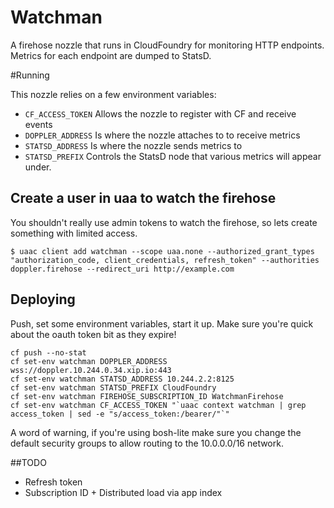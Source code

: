Watchman
========

A firehose nozzle that runs in CloudFoundry for monitoring HTTP endpoints. Metrics for each endpoint are dumped to StatsD.

#Running

This nozzle relies on a few environment variables: 


* `CF_ACCESS_TOKEN` Allows the nozzle to register with CF and receive events
* `DOPPLER_ADDRESS` Is where the nozzle attaches to to receive metrics
* `STATSD_ADDRESS` Is where the nozzle sends metrics to 
* `STATSD_PREFIX` Controls the StatsD node that various metrics will appear under. 

## Create a user in uaa to watch the firehose
You shouldn't really use admin tokens to watch the firehose, so lets create something with limited access. 

```
$ uaac client add watchman --scope uaa.none --authorized_grant_types "authorization_code, client_credentials, refresh_token" --authorities doppler.firehose --redirect_uri http://example.com 
``` 
## Deploying

Push, set some environment variables, start it up. Make sure you're quick about the oauth token bit as they expire!

```
cf push --no-stat
cf set-env watchman DOPPLER_ADDRESS wss://doppler.10.244.0.34.xip.io:443
cf set-env watchman STATSD_ADDRESS 10.244.2.2:8125
cf set-env watchman STATSD_PREFIX CloudFoundry
cf set-env watchman FIREHOSE_SUBSCRIPTION_ID WatchmanFirehose
cf set-env watchman CF_ACCESS_TOKEN "`uaac context watchman | grep access_token | sed -e "s/access_token:/bearer/"`"
```

A word of warning, if you're using bosh-lite make sure you change the default security groups to allow routing to the 10.0.0.0/16 network. 

##TODO

* Refresh token
* Subscription ID + Distributed load via app index